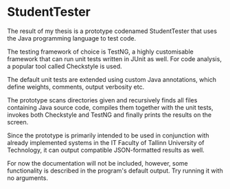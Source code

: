 # StudentTester

The result of my thesis is a prototype codenamed StudentTester that uses the Java programming language to test code.

The testing framework of choice is TestNG, a highly customisable framework that can run unit tests written in JUnit as well. For code analysis, a popular tool called Checkstyle is used.

The default unit tests are extended using custom Java annotations, which define weights, comments, output verbosity etc.

The prototype scans directories given and recursively finds all files containing Java source code, compiles them together with the unit tests, invokes both Checkstyle and TestNG and finally prints the results on the screen.

Since the prototype is primarily intended to be used in conjunction with already implemented systems in the IT Faculty of Tallinn University of Technology, it can output compatible JSON-formatted results as well.

For now the documentation will not be included, however, some functionality is described in the program's default output. Try running it with no arguments.